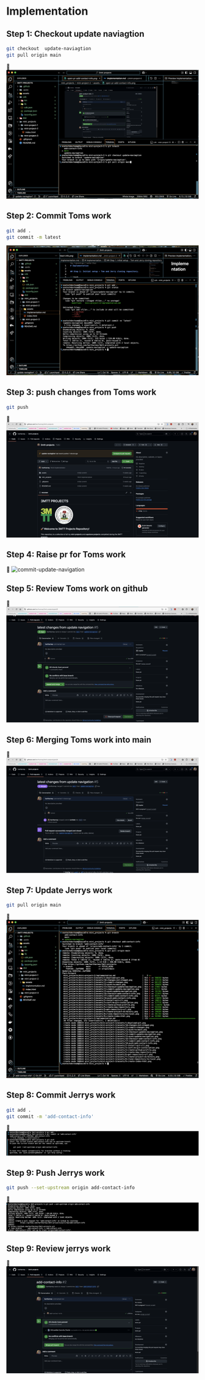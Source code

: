 # Implementation

## Step 1: Checkout update naviagtion

```bash
git checkout  update-naviagtion
git pull origin main
```

🔗 ![clone-pr](./assets/1-checkout-update-navigation.png)

## Step 2: Commit Toms work

```bash
git add .
git commit -m latest
```

![commit-update-navigation](./assets/2-commit-latest-update-naviagtion.png)

## Step 3: push changes from Toms work

```bash
git push
```

🔗 ![push-update-navigation](./assets/3-push-to-remote.png)

## Step 4: Raise pr for Toms work

🔗 ![commit-update-navigation](./assets/commit-update-navigation.png)

## Step 5: Review Toms work on github

🔗 ![review-pr](./assets//5-review-update-navigation.png)

## Step 6: Merging Toms work into main

🔗 ![merge-update-navigation](./assets/6-merge-update-navigation.png)

## Step 7: Update Jerrys work

```bash
git pull origin main
```

🔗 ![pull-changes](./assets/7-update-add-contact-info.png)

## Step 8: Commit Jerrys work

```bash
git add .
git commit -m 'add-contact-info'
```

🔗 ![commit-changes](./assets/8-commit-add-contact-info.png)

## Step 9: Push Jerrys work

```bash
git push --set-upstream origin add-contact-info
```

🔗 ![push-changes](./assets//9-push-add-contact-info.png)

## Step 9: Review jerrys work

🔗 ![review-changes](./assets/10-open-pr-add-contact-info.png)

